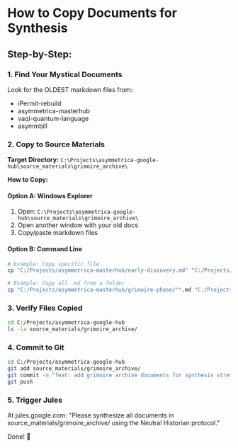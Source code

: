 # How to Copy Documents for Synthesis

## Step-by-Step:

### 1. Find Your Mystical Documents

Look for the OLDEST markdown files from:
- iPermit-rebuild
- asymmetrica-masterhub  
- vaql-quantum-language
- asymmbill

### 2. Copy to Source Materials

**Target Directory:**
`C:\Projects\asymmetrica-google-hub\source_materials\grimoire_archive\`

**How to Copy:**

#### Option A: Windows Explorer
1. Open: `C:\Projects\asymmetrica-google-hub\source_materials\grimoire_archive\`
2. Open another window with your old docs
3. Copy/paste markdown files

#### Option B: Command Line
```bash
# Example: Copy specific file
cp "C:/Projects/asymmetrica-masterhub/early-discovery.md" "C:/Projects/asymmetrica-google-hub/source_materials/grimoire_archive/"

# Example: Copy all .md from a folder
cp "C:/Projects/asymmetrica-masterhub/grimoire-phase/"*.md "C:/Projects/asymmetrica-google-hub/source_materials/grimoire_archive/"
```

### 3. Verify Files Copied

```bash
cd C:/Projects/asymmetrica-google-hub
ls -la source_materials/grimoire_archive/
```

### 4. Commit to Git

```bash
cd C:/Projects/asymmetrica-google-hub
git add source_materials/grimoire_archive/
git commit -m "feat: add grimoire archive documents for synthesis stress test"
git push
```

### 5. Trigger Jules

At jules.google.com:
"Please synthesize all documents in source_materials/grimoire_archive/ 
using the Neutral Historian protocol."

Done! 🚀
